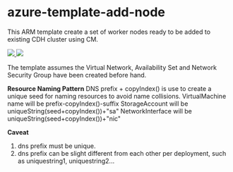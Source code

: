 # azure-template-add-node
This ARM template create a set of worker nodes ready to be added to
existing CDH cluster using CM.

<a href="https://portal.azure.com/#create/Microsoft.Template/uri/https%3A%2F%2Fraw.githubusercontent.com%2Fnetwmr01%2Fazure-quickstart-templates%2Ftest-bed%2F101-vm-simple-linux%2Fazuredeploy.json" target="_blank">
    <img src="http://azuredeploy.net/deploybutton.png"/>
</a>
<a href="http://armviz.io/#/?load=https%3A%2F%2Fraw.githubusercontent.com%2Fnetwmr01%2Fazure-quickstart-templates%2Ftest-bed%2F101-vm-simple-linux%2Fazuredeploy.json" target="_blank">
    <img src="http://armviz.io/visualizebutton.png"/>
</a>


The template assumes the Virtual Network, Availability Set and Network
Security Group have been created before hand. 

**Resource Naming Pattern**
DNS prefix + copyIndex() is use to create a unique seed for naming
resources to avoid name collisions. 
VirtualMachine name will be prefix-copyIndex()-suffix
StorageAccount will be uniqueString(seed+copyIndex())+"sa"
NetworkInterface will be uniqueString(seed+copyIndex())+"nic"

**Caveat**
1) dns prefix must be unique.
2) dns prefix can be slight different from each other per deployment, 
such as uniquestring1, uniquestring2...